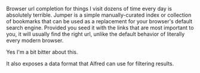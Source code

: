 Browser url completion for things I visit dozens of time every day is absolutely terrible.
Jumper is a simple manually-curated index or collection of bookmarks that can be used as a replacement for your browser's default search engine. Provided you seed it with the links that are most important to you, it will usually find the right url, unlike the default behavior of literally every modern browser.

Yes I'm a bit bitter about this.

It also exposes a data format that Alfred can use for filtering results.
